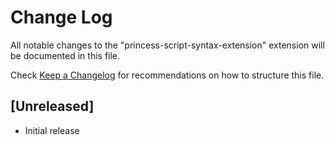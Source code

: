 # Change Log

All notable changes to the "princess-script-syntax-extension" extension will be documented in this file.

Check [Keep a Changelog](http://keepachangelog.com/) for recommendations on how to structure this file.

## [Unreleased]

- Initial release